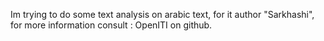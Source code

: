 Im trying to do some text analysis on arabic text, for it author "Sarkhashi", 
for more information consult : OpenITI on github.
